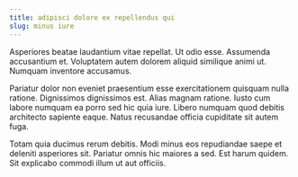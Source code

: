 ```yaml
---
title: adipisci dolore ex repellendus qui
slug: minus iure
---
```


Asperiores beatae laudantium vitae repellat. Ut odio esse. Assumenda accusantium et. Voluptatem autem dolorem aliquid similique animi ut. Numquam inventore accusamus.

Pariatur dolor non eveniet praesentium esse exercitationem quisquam nulla ratione. Dignissimos dignissimos est. Alias magnam ratione. Iusto cum labore numquam ea porro sed hic quia iure. Libero numquam quod debitis architecto sapiente eaque. Natus recusandae officia cupiditate sit autem fuga.

Totam quia ducimus rerum debitis. Modi minus eos repudiandae saepe et deleniti asperiores sit. Pariatur omnis hic maiores a sed. Est harum quidem. Sit explicabo commodi illum ut aut officiis.
